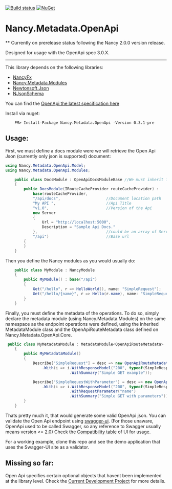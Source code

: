 [![Build status](https://ci.appveyor.com/api/projects/status/bk8fiqknunkegnv7?svg=true)](https://ci.appveyor.com/project/Jaxelr/nancy-metadata-openapi) [![NuGet](https://img.shields.io/nuget/v/Nancy.Metadata.OpenApi.svg)](https://www.nuget.org/packages/Nancy.Metadata.OpenApi)

# Nancy.Metadata.OpenApi

 ** Currently on prerelease status following the Nancy 2.0.0 version release.

Designed for usage with the OpenApi spec 3.0.X.

---
This library depends on the following libraries:

* [NancyFx](https://github.com/NancyFx/Nancy)
* [Nancy.Metadata.Modules](https://github.com/NancyFx/Nancy/tree/master/src/Nancy.Metadata.Modules)
* [Newtonsoft.Json](https://github.com/JamesNK/Newtonsoft.Json)
* [NJsonSchema](https://github.com/NJsonSchema/NJsonSchema)


You can find the [OpenApi the latest specification here](https://github.com/OAI/OpenAPI-Specification/blob/master/versions/3.0.1.md) 

Install via nuget: 

``` 
    PM> Install-Package Nancy.Metadata.OpenApi -Version 0.3.1-pre 
```

## Usage:

First, we must define a docs module were we will retrieve the Open Api Json (currently only json is supported) document:

```c#
using Nancy.Metadata.OpenApi.Model;
using Nancy.Metadata.OpenApi.Modules;

    public class DocsModule : OpenApiDocsModuleBase //We must inherit from the OpenApiDocsModuleBase
    {
        public DocsModule(IRouteCacheProvider routeCacheProvider) : 
            base(routeCacheProvider, 
            "/api/docs",                    //Document location path
            "My API ",                      //Api Title 
            "v1.0",                         //Version of the Api            
            new Server                      
            { 
                Url = "http://localhost:5000", 
                Description = "Sample Api Docs." 
            },                              //could be an array of Servers
            "/api")                         //Base url
        {
        }
    }
```

Then you define the Nancy modules as you would usually do:

```c#
    public class MyModule : NancyModule
    {
        public MyModule() : base("/api")
        {
            Get("/hello", r => HelloWorld(), name: "SimpleRequest");
            Get("/hello/{name}", r => Hello(r.name), name: "SimpleRequestWithParameter");
        }
    }
```

Finally, you must define the metadata of the operations. To do so, simply declare the metadata module (using Nancy.Metadata.Modules) on the same namespace as the endpoint operations were defined, using the inherited MetadataModule class and the OpenApiRouteMetadata class defined on Nancy.Metadata.OpenApi.Core.

```c#
 public class MyMetadataModule : MetadataModule<OpenApiRouteMetadata>
    {
        public MyMetadataModule()
        {
            Describe["SimpleRequest"] = desc => new OpenApiRouteMetadata(desc)
                .With(i => i.WithResponseModel("200", typeof(SimpleResponseModel), "Sample response")
                            .WithSummary("Simple GET example"));

            Describe["SimpleRequestWithParameter"] = desc => new OpenApiRouteMetadata(desc)
                .With(i => i.WithResponseModel("200", typeof(SimpleResponseModel), "Sample response")
                            .WithRequestParameter("name")
                            .WithSummary("Simple GET with parameters"));
        }
    }
```

Thats pretty much it, that would generate some valid OpenApi json. You can validate the Open Api endpoint using [swagger-ui](https://github.com/swagger-api/swagger-ui). (For those unaware, OpenApi used to be called Swagger, so any reference to Swagger usually means version <= 2.0) Check the [Compatibility table](https://github.com/swagger-api/swagger-ui#compatibility) of UI for usage.

For a working example,  clone this repo and see the demo application that uses the Swagger-UI site as a validator.

## Missing so far:

Open Api specifies certain optional objects that havent been implemented at the library level. Check the [Current Development Project](https://github.com/Jaxelr/Nancy.Metadata.OpenApi/projects) for more details.
